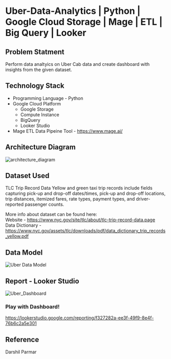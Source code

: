 # Uber-Data-Analytics | Python | Google Cloud Storage | Mage | ETL | Big Query | Looker

## Problem Statment  
Perform data analtyics on Uber Cab data and create dashboard with insights from the given dataset.

## Technology Stack  
- Programming Language - Python  
- Google Cloud Platform  
  - Google Storage
  - Compute Instance
  - BigQuery
  - Looker Studio  
- Mage ETL Data Pipeine Tool - https://www.mage.ai/
  

## Architecture Diagram 
![architecture_diagram](https://github.com/sahilsangani98/Uber-Data-Analytics/assets/25523533/ba23cc1a-95f5-4ca6-8557-6ca626219fdc)


## Dataset Used 
TLC Trip Record Data Yellow and green taxi trip records include fields capturing pick-up and drop-off dates/times, pick-up and drop-off locations, trip distances, itemized fares, rate types, payment types, and driver-reported passenger counts.

More info about dataset can be found here:  
Website - https://www.nyc.gov/site/tlc/about/tlc-trip-record-data.page  
Data Dictionary - https://www.nyc.gov/assets/tlc/downloads/pdf/data_dictionary_trip_records_yellow.pdf

## Data Model 
![Uber Data Model](https://github.com/sahilsangani98/Uber-Data-Analytics/assets/25523533/3075d211-b515-443f-8ca8-c2d73ca43aae)


## Report - Looker Studio 
![Uber_Dashboard](https://github.com/sahilsangani98/Uber-Data-Analytics/assets/25523533/80cd880b-f997-448d-b19f-4482723fbb6c)

### Play with Dashboard!
https://lookerstudio.google.com/reporting/f327282a-ee3f-49f9-8e4f-76b6c2a5e301


## Reference  
Darshil Parmar
